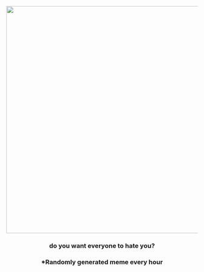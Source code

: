 <p align="center">
        <img src="https://i.redd.it/c6noiqysqr0a1.png" width="600" height="600">
        </p>
        <h3 align="center">do you want everyone to hate you?</h3>
        <h3 align="center">*Randomly generated meme every hour</h3>
    